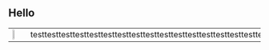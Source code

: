 ## **Hello**
<table style="border:none"; style="width:100%">
<colgroup>
    <col span="1" style="width: 30%;">
    <col span="1" style="width: 70%;">
</colgroup>

<tbody>
    <tr>
        <td> <img src= width="45%" height="45%"/> </td>
        <td> testtesttesttesttesttesttesttesttesttesttesttesttesttesttesttesttesttesttesttesttesttesttesttesttest</td>
    </tr>
</tbody>
</table>


<!--
**Johnchauyu/johnchauyu** is a ✨ _special_ ✨ repository because its `README.md` (this file) appears on your GitHub profile.

Here are some ideas to get you started:

- 🔭 I’m currently working on ...
- 🌱 I’m currently learning ...
- 👯 I’m looking to collaborate on ...
- 🤔 I’m looking for help with ...
- 💬 Ask me about ...
- 📫 How to reach me: ...
- 😄 Pronouns: ...
- ⚡ Fun fact: ...
-->
